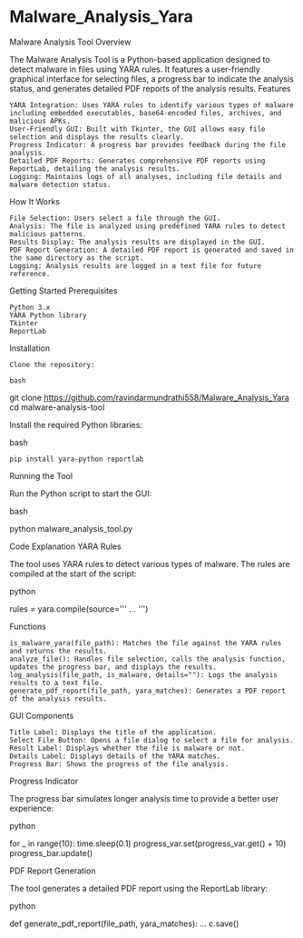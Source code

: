 # Malware_Analysis_Yara
Malware Analysis Tool
Overview

The Malware Analysis Tool is a Python-based application designed to detect malware in files using YARA rules. It features a user-friendly graphical interface for selecting files, a progress bar to indicate the analysis status, and generates detailed PDF reports of the analysis results.
Features

    YARA Integration: Uses YARA rules to identify various types of malware including embedded executables, base64-encoded files, archives, and malicious APKs.
    User-Friendly GUI: Built with Tkinter, the GUI allows easy file selection and displays the results clearly.
    Progress Indicator: A progress bar provides feedback during the file analysis.
    Detailed PDF Reports: Generates comprehensive PDF reports using ReportLab, detailing the analysis results.
    Logging: Maintains logs of all analyses, including file details and malware detection status.

How It Works

    File Selection: Users select a file through the GUI.
    Analysis: The file is analyzed using predefined YARA rules to detect malicious patterns.
    Results Display: The analysis results are displayed in the GUI.
    PDF Report Generation: A detailed PDF report is generated and saved in the same directory as the script.
    Logging: Analysis results are logged in a text file for future reference.

Getting Started
Prerequisites

    Python 3.x
    YARA Python library
    Tkinter
    ReportLab

Installation

    Clone the repository:

    bash

git clone https://github.com/ravindarmundrathi558/Malware_Analysis_Yara
cd malware-analysis-tool

Install the required Python libraries:

bash

    pip install yara-python reportlab

Running the Tool

Run the Python script to start the GUI:

bash

python malware_analysis_tool.py

Code Explanation
YARA Rules

The tool uses YARA rules to detect various types of malware. The rules are compiled at the start of the script:

python

rules = yara.compile(source=''' ... ''')

Functions

    is_malware_yara(file_path): Matches the file against the YARA rules and returns the results.
    analyze_file(): Handles file selection, calls the analysis function, updates the progress bar, and displays the results.
    log_analysis(file_path, is_malware, details=""): Logs the analysis results to a text file.
    generate_pdf_report(file_path, yara_matches): Generates a PDF report of the analysis results.

GUI Components

    Title Label: Displays the title of the application.
    Select File Button: Opens a file dialog to select a file for analysis.
    Result Label: Displays whether the file is malware or not.
    Details Label: Displays details of the YARA matches.
    Progress Bar: Shows the progress of the file analysis.

Progress Indicator

The progress bar simulates longer analysis time to provide a better user experience:

python

for _ in range(10):
    time.sleep(0.1)
    progress_var.set(progress_var.get() + 10)
    progress_bar.update()

PDF Report Generation

The tool generates a detailed PDF report using the ReportLab library:

python

def generate_pdf_report(file_path, yara_matches):
    ...
    c.save()
